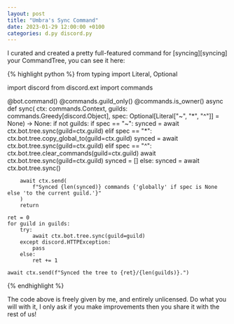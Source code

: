 ```yaml
---
layout: post
title: "Umbra's Sync Command"
date: 2023-01-29 12:00:00 +0100
categories: d.py discord.py
---
```

I curated and created a pretty full-featured command for [syncing][syncing] your CommandTree, you can see it here:

{% highlight python %}
from typing import Literal, Optional

import discord
from discord.ext import commands

@bot.command()
@commands.guild_only()
@commands.is_owner()
async def sync(
  ctx: commands.Context, guilds: commands.Greedy[discord.Object], spec: Optional[Literal["~", "*", "^"]] = None) -> None:
    if not guilds:
        if spec == "~":
            synced = await ctx.bot.tree.sync(guild=ctx.guild)
        elif spec == "*":
            ctx.bot.tree.copy_global_to(guild=ctx.guild)
            synced = await ctx.bot.tree.sync(guild=ctx.guild)
        elif spec == "^":
            ctx.bot.tree.clear_commands(guild=ctx.guild)
            await ctx.bot.tree.sync(guild=ctx.guild)
            synced = []
        else:
            synced = await ctx.bot.tree.sync()

        await ctx.send(
            f"Synced {len(synced)} commands {'globally' if spec is None else 'to the current guild.'}"
        )
        return

    ret = 0
    for guild in guilds:
        try:
            await ctx.bot.tree.sync(guild=guild)
        except discord.HTTPException:
            pass
        else:
            ret += 1

    await ctx.send(f"Synced the tree to {ret}/{len(guilds)}.")
{% endhighlight %}

The code above is freely given by me, and entirely unlicensed. Do what you will with it, I only ask if you make improvements then you share it with the rest of us!
